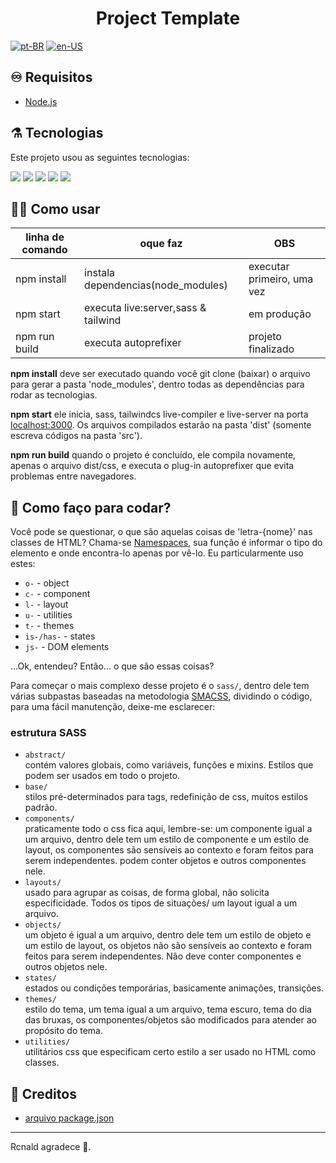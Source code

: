 <h1 align="center">Project Template</h1>

[![pt-BR](https://img.shields.io/badge/language-pt--BR-green)](https://github.com/rcnald/Project-Template/README.pt-BR.md)
[![en-US](https://img.shields.io/badge/language-en--US-gray)](https://github.com/rcnald/Project-Template/README.md)

## ♾️ Requisitos

- [Node.js](https://nodejs.org/en/download/)


## ⚗️ Tecnologias

Este projeto usou as seguintes tecnologias:

<p align="left">
  <img src="https://img.shields.io/badge/HTML5-E34F26?style=for-the-badge&logo=html5&logoColor=white">
  <img src="https://img.shields.io/badge/CSS3-1572B6?style=for-the-badge&logo=css3&logoColor=white">
  <img src="https://img.shields.io/badge/JavaScript-F7DF1E?style=for-the-badge&logo=javascript&logoColor=black">
  <img src="https://img.shields.io/badge/Sass-CC6699?style=for-the-badge&logo=sass&logoColor=white">
  <img src="https://img.shields.io/badge/Tailwind_CSS-38B2AC?style=for-the-badge&logo=tailwind-css&logoColor=white">
</p>

## 👨‍💻 Como usar

| linha de comando | oque faz                            | OBS                        |
|------------------|-------------------------------------|----------------------------|
| npm install      | instala dependencias(node_modules)  | executar primeiro, uma vez |
| npm start        | executa live:server,sass & tailwind | em produção                |
| npm run build    | executa autoprefixer                | projeto finalizado         |

**npm install** deve ser executado quando você git clone (baixar) o arquivo para gerar a pasta 'node_modules', dentro todas as dependências para rodar as tecnologias.

**npm start** ele inicia, sass, tailwindcs live-compiler e live-server na porta [localhost:3000](https://localhost:3000). Os arquivos compilados estarão na pasta 'dist' (somente escreva códigos na pasta 'src').

**npm run build** quando o projeto é concluído, ele compila novamente, apenas o arquivo dist/css, e executa o plug-in autoprefixer que evita problemas entre navegadores.

## 🤔 Como faço para codar?

Você pode se questionar, o que são aquelas coisas de 'letra-{nome}' nas classes de HTML? Chama-se [Namespaces](https://csswizardry.com/2015/03/more-transparent-ui-code-with-namespaces/), sua função é informar o tipo do elemento e onde encontra-lo apenas por vê-lo. Eu particularmente uso estes:
  - `o-` - object
  - `c-` - component
  - `l-` - layout
  - `u-` - utilities
  - `t-` - themes
  - `is-/has-` - states
  - `js-` - DOM elements

...Ok, entendeu? Então... o que são essas coisas?

Para começar o mais complexo desse projeto é o `sass/`, dentro dele tem várias subpastas baseadas na metodologia [SMACSS](http://smacss.com), dividindo o código, para uma fácil manutenção, deixe-me esclarecer:

### estrutura SASS

  - `abstract/`<br> contém valores globais, como variáveis, funções e mixins. Estilos que podem ser usados ​​em todo o projeto.
  - `base/` <br> stilos pré-determinados para tags, redefinição de css, muitos estilos padrão.
  - `components/` <br> praticamente todo o css fica aqui, lembre-se: um componente igual a um arquivo, dentro dele tem um estilo de componente e um estilo de layout, os componentes são sensíveis ao contexto e foram feitos para serem independentes. podem conter objetos e outros componentes nele.
  - `layouts/` <br> usado para agrupar as coisas, de forma global, não solicita especificidade. Todos os tipos de situações/ um layout igual a um arquivo.
  - `objects/` <br> um objeto é igual a um arquivo, dentro dele tem um estilo de objeto e um estilo de layout, os objetos não são sensíveis ao contexto e foram feitos para serem independentes. Não deve conter componentes e outros objetos nele.
  - `states/` <br> estados ou condições temporárias, basicamente animações, transições.
  - `themes/` <br> estilo do tema, um tema igual a um arquivo, tema escuro, tema do dia das bruxas, os componentes/objetos são modificados para atender ao propósito do tema.
  - `utilities/` <br> utilitários css que especificam certo estilo a ser usado no HTML como classes.

## 🔮 Creditos

- [arquivo package.json](https://thinkdobecreate.com/articles/minimum-static-site-sass-setup/)

---

Rcnald agradece 🧙.
